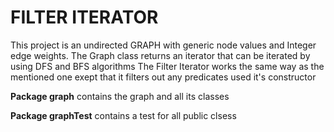 FILTER ITERATOR
===


This project is an undirected GRAPH with generic node values and Integer edge weights.
The Graph class returns an iterator that can be iterated by using DFS and BFS algorithms
The Filter Iterator works the same way as the mentioned one exept that it filters out any 
predicates used it's constructor


**Package graph** contains the graph and all its classes 

**Package graphTest** contains a test for all public clsess


